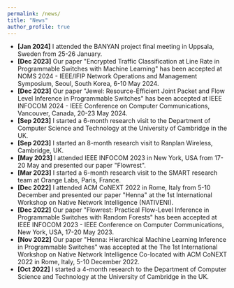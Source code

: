 ```yaml
---
permalink: /news/
title: "News"
author_profile: true
---
```


- <b>[Jan 2024]</b> I attended the BANYAN project final meeting in Uppsala, Sweden from 25-26 January.
- <b>[Dec 2023]</b> Our paper "Encrypted Traffic Classification at Line Rate in Programmable Switches with Machine Learning" has been accepted at NOMS 2024 - IEEE/IFIP Network Operations and Management Symposium, Seoul, South Korea, 6-10 May 2024.
- <b>[Dec 2023]</b> Our paper "Jewel: Resource-Efficient Joint Packet and Flow Level Inference in Programmable Switches" has been accepted at IEEE INFOCOM 2024 - IEEE Conference on Computer Communications, Vancouver, Canada, 20-23 May 2024.
- <b>[Sep 2023]</b> I started a 6-month research visit to the Department of Computer Science and Technology at the University of Cambridge in the UK.
- <b>[Sep 2023]</b> I started an 8-month research visit to Ranplan Wireless, Cambridge, UK.
- <b>[May 2023]</b> I attended IEEE INFOCOM 2023 in New York, USA from 17-20 May and presented our paper "Flowrest".
- <b>[Mar 2023]</b> I started a 6-month research visit to the SMART research team at Orange Labs, Paris, France.
- <b>[Dec 2022]</b> I attended ACM CoNEXT 2022 in Rome, Italy from 5-10 December and presented our paper "Henna" at the 1st International Workshop on Native Network Intelligence (NATIVENI).
- <b>[Dec 2022]</b> Our paper "Flowrest: Practical Flow-Level Inference in Programmable Switches with Random Forests" has been accepted at IEEE INFOCOM 2023 - IEEE Conference on Computer Communications, New York, USA, 17-20 May 2023. 
- <b>[Nov 2022]</b> Our paper "Henna: Hierarchical Machine Learning Inference in Programmable Switches" was accepted at the The 1st International Workshop on Native Network Intelligence Co-located with ACM CoNEXT 2022 in Rome, Italy, 5-10 December 2022. 
- <b>[Oct 2022]</b> I started a 4-month research to the Department of Computer Science and Technology at the University of Cambridge in the UK.
